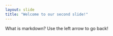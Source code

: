 ```yaml
---
layout: slide
title: "Welcome to our second slide!"
---
```

What is markdown?
Use the left arrow to go back!
